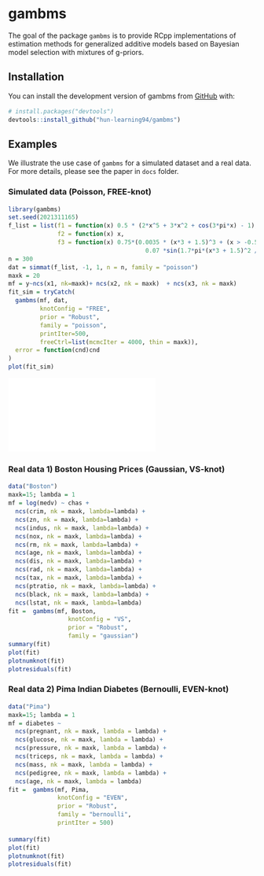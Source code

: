 
<!-- README.md is generated from README.Rmd. Please edit that file -->

# gambms

<!-- badges: start -->
<!-- badges: end -->

The goal of the package `gambms` is to provide RCpp implementations of
estimation methods for generalized additive models based on Bayesian
model selection with mixtures of g-priors.

## Installation

You can install the development version of gambms from
[GitHub](https://github.com/) with:

``` r
# install.packages("devtools")
devtools::install_github("hun-learning94/gambms")
```

## Examples

We illustrate the use case of `gambms` for a simulated dataset and a
real data. For more details, please see the paper in `docs` folder.

### Simulated data (Poisson, FREE-knot)

``` r
library(gambms)
set.seed(2021311165)
f_list = list(f1 = function(x) 0.5 * (2*x^5 + 3*x^2 + cos(3*pi*x) - 1),
              f2 = function(x) x,
              f3 = function(x) 0.75*(0.0035 * (x*3 + 1.5)^3 + (x > -0.5 & x < 0.85) *
                                       0.07 *sin(1.7*pi*(x*3 + 1.5)^2 / 3.2)*(x*3 -2.5)^2 * exp(x*3 + 1.5)))
n = 300
dat = simmat(f_list, -1, 1, n = n, family = "poisson")
maxk = 20
mf = y~ncs(x1, nk=maxk)+ ncs(x2, nk = maxk)  + ncs(x3, nk = maxk)
fit_sim = tryCatch(
  gambms(mf, dat,
         knotConfig = "FREE",
         prior = "Robust",
         family = "poisson",
         printIter=500,
         freeCtrl=list(mcmcIter = 4000, thin = maxk)),
  error = function(cnd)cnd
)
plot(fit_sim)
```

![fit_sim_plot](test/fit_sim_plot.pdf)

### Real data 1) Boston Housing Prices (Gaussian, VS-knot)

``` r
data("Boston")
maxk=15; lambda = 1
mf = log(medv) ~ chas +
  ncs(crim, nk = maxk, lambda=lambda) +
  ncs(zn, nk = maxk, lambda=lambda) +
  ncs(indus, nk = maxk, lambda=lambda) +
  ncs(nox, nk = maxk, lambda=lambda) +
  ncs(rm, nk = maxk, lambda=lambda) +
  ncs(age, nk = maxk, lambda=lambda) +
  ncs(dis, nk = maxk, lambda=lambda) +
  ncs(rad, nk = maxk, lambda=lambda) +
  ncs(tax, nk = maxk, lambda=lambda) +
  ncs(ptratio, nk = maxk, lambda=lambda) +
  ncs(black, nk = maxk, lambda=lambda) +
  ncs(lstat, nk = maxk, lambda=lambda)
fit =  gambms(mf, Boston,
                 knotConfig = "VS",
                 prior = "Robust",
                 family = "gaussian")
summary(fit)
plot(fit)
plotnumknot(fit)
plotresiduals(fit)
```

### Real data 2) Pima Indian Diabetes (Bernoulli, EVEN-knot)

``` r
data("Pima")
maxk=15; lambda = 1
mf = diabetes ~
  ncs(pregnant, nk = maxk, lambda = lambda) +
  ncs(glucose, nk = maxk, lambda = lambda) +
  ncs(pressure, nk = maxk, lambda = lambda) +
  ncs(triceps, nk = maxk, lambda = lambda) +
  ncs(mass, nk = maxk, lambda = lambda) +
  ncs(pedigree, nk = maxk, lambda = lambda) +
  ncs(age, nk = maxk, lambda = lambda)
fit =  gambms(mf, Pima,
              knotConfig = "EVEN",
              prior = "Robust",
              family = "bernoulli",
              printIter = 500)

summary(fit)
plot(fit)
plotnumknot(fit)
plotresiduals(fit)
```

<!-- What is special about using `README.Rmd` instead of just `README.md`? You can include R chunks like so: -->
<!-- ```{r cars} -->
<!-- summary(cars) -->
<!-- ``` -->
<!-- You'll still need to render `README.Rmd` regularly, to keep `README.md` up-to-date. `devtools::build_readme()` is handy for this. You could also use GitHub Actions to re-render `README.Rmd` every time you push. An example workflow can be found here: <https://github.com/r-lib/actions/tree/v1/examples>. -->
<!-- You can also embed plots, for example: -->
<!-- ```{r pressure, echo = FALSE} -->
<!-- plot(pressure) -->
<!-- ``` -->
<!-- In that case, don't forget to commit and push the resulting figure files, so they display on GitHub and CRAN. -->
